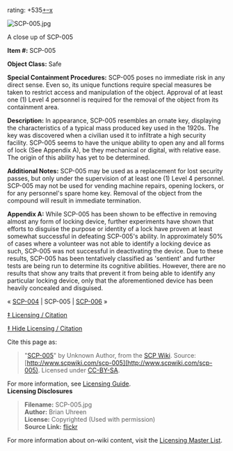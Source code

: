 rating: +535[+](javascript:; "I like it")[–](javascript:; "I don't like it")[x](javascript:; "Cancel my vote")

![SCP-005.jpg](http://scp-wiki.wdfiles.com/local--files/scp-005/SCP-005.jpg)

A close up of SCP-005

**Item #:** SCP-005

**Object Class:** Safe

**Special Containment Procedures:** SCP-005 poses no immediate risk in any direct sense. Even so, its unique functions require special measures be taken to restrict access and manipulation of the object. Approval of at least one (1) Level 4 personnel is required for the removal of the object from its containment area.

**Description:** In appearance, SCP-005 resembles an ornate key, displaying the characteristics of a typical mass produced key used in the 1920s. The key was discovered when a civilian used it to infiltrate a high security facility. SCP-005 seems to have the unique ability to open any and all forms of lock (See Appendix A), be they mechanical or digital, with relative ease. The origin of this ability has yet to be determined.

**Additional Notes:** SCP-005 may be used as a replacement for lost security passes, but only under the supervision of at least one (1) Level 4 personnel. SCP-005 may not be used for vending machine repairs, opening lockers, or for any personnel's spare home key. Removal of the object from the compound will result in immediate termination.

**Appendix A:** While SCP-005 has been shown to be effective in removing almost any form of locking device, further experiments have shown that efforts to disguise the purpose or identity of a lock have proven at least somewhat successful in defeating SCP-005's ability. In approximately 50% of cases where a volunteer was not able to identify a locking device as such, SCP-005 was not successful in deactivating the device. Due to these results, SCP-005 has been tentatively classified as 'sentient' and further tests are being run to determine its cognitive abilities. However, there are no results that show any traits that prevent it from being able to identify any particular locking device, only that the aforementioned device has been heavily concealed and disguised.

« [SCP-004](/scp-004) | SCP-005 | [SCP-006](/scp-006) »

[‡ Licensing / Citation](javascript:;)

[‡ Hide Licensing / Citation](javascript:;)

Cite this page as:

> "[SCP-005](/scp-005)" by Unknown Author, from the [SCP Wiki](http://scp-wiki.net). Source: [http://www.scpwiki.com/scp-005](http://www.scpwiki.com/scp-005). Licensed under [CC-BY-SA](https://creativecommons.org/licenses/by-sa/3.0/).

For more information, see [Licensing Guide](http://www.scp-wiki.net/licensing-guide).  
**Licensing Disclosures**

> **Filename:** SCP-005.jpg  
> **Author:** Brian Uhreen  
> **License:** Copyrighted (Used with permission)  
> **Source Link:** [flickr](https://www.flickr.com/photos/snype451/103190389/)

For more information about on-wiki content, visit the [Licensing Master List](http://www.scp-wiki.net/licensing-master-list).